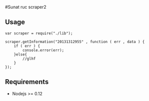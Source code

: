 #Sunat ruc scraper2

## Usage
```
var scraper = require("./lib");

scraper.getInformation("20131312955" , function ( err , data ) {
	if ( err ) {
		console.error(err);
	}else{
		//glhf
	}
});
```

## Requirements
* Nodejs >= 0.12

